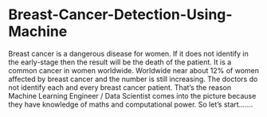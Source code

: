 # Breast-Cancer-Detection-Using-Machine
Breast cancer is a dangerous disease for women. If it does not identify in the early-stage then the result will be the death of the patient. It is a common cancer in women worldwide. Worldwide near about 12% of women affected by breast cancer and the number is still increasing.  The doctors do not identify each and every breast cancer patient. That’s the reason Machine Learning Engineer / Data Scientist comes into the picture because they have knowledge of maths and computational power. So let’s start…….
